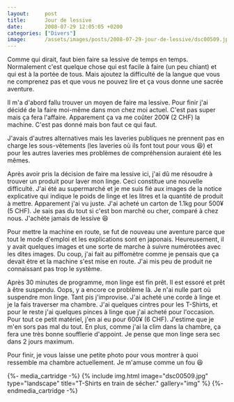 ```yaml
---
layout:     post
title:      Jour de lessive
date:       2008-07-29 12:05:05 +0200
categories: ["Divers"]
image:      /assets/images/posts/2008-07-29-jour-de-lessive/dsc00509.jpg
---
```


Comme qui dirait, faut bien faire sa lessive de temps en temps. Normalement c'est quelque chose qui est facile à
faire (un peu chiant) et qui est à la portée de tous. Mais ajoutez la difficulté de la langue que vous ne comprenez
pas et que vous ne pouvez lire et ça vous donne une sacrée aventure.

<!--more-->

Il m'a d'abord fallu trouver un moyen de faire ma lessive. Pour finir j'ai décidé de la faire moi-même dans mon
chez moi actuel. C'est pas super mais ça fera l'affaire. Apparement ça va me coûter 200¥ (2 CHF) la machine.
C'est pas donné mais bon faut ce qui faut.

J'avais d'autres alternatives mais les laveries publiques ne prennent pas en charge les sous-vêtements (les
laveries où ils font tout pour vous :laughing:) et pour les autres laveries mes problèmes de compréhension auraient été
les mêmes.

Après avoir pris la décision de faire ma lessive ici, j'ai dû me résoudre à trouver un produit pour laver mon
linge. Ceci constitue une nouvelle difficulté. J'ai été au supermarché et je me suis fié aux images de la notice
explicative qui indique le poids de linge et les litres et la quantité de produit à mettre. Apparement j'ai vu
juste. J'ai acheté un carton de 1.1kg pour 500¥ (5 CHF). Je sais pas du tout si c'est bon marché ou cher, comparé
à chez nous. J'achète jamais de lessive :laughing:

Pour mettre la machine en route, se fut de nouveau une aventure parce que tout le mode d'emploi et les explications
sont en japonais. Heureusement, il y avait quelques images et une sorte de marche à suivre numérotées avec les
dites images. Du coup, j'ai fait au piffomètre comme je pensais que ça devait être et la machine s'est mise en
route. J'ai mis peu de produit ne connaissant pas trop le système.

Après 30 minutes de programme, mon linge est fin prêt. Il est essoré et prêt à être suspendu. Oops, y a encore ce
problème là. Je n'ai nulle part où suspendre mon linge. Tant pis j'improvise. J'ai acheté une corde à linge et je
la fais traverser ma chambre. J'ai quelques cintres pour les T-Shirts, et pour le reste j'ai quelques pinces à
linge que j'ai acheté pour l'occasion. Pour tout ce petit matériel, j'en ai eu pour 600¥ (6 CHF). J'estime que je
m'en sors pas mal du tout. En plus, comme j'ai la clim dans la chambre, ça fera une très bonne soufflerie
d'appoint. Je pense que mon linge sera sec dans 2 jours maximum.

Pour finir, je vous laisse une petite photo pour vous montrer à quoi ressemble ma chambre actuellement. Je m'amuse
comme un fou :laughing:

{%- media_cartridge -%}
{% include img.html
    image="dsc00509.jpg"
    type="landscape"
    title="T-Shirts en train de sécher."
    gallery="img"
%}
{%- endmedia_cartridge -%}
